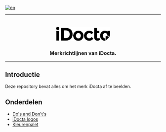 [![en](https://img.shields.io/badge/lang-en-red.svg)](https://github.com/iDocta/brand-guide/blob/main/README.md)

---

<h1 align="center">
    <a href="https://www.idocta.be">    
        <picture>
            <source media="(prefers-color-scheme: dark)" srcset="https://raw.githubusercontent.com/iDocta/brand-guide/main/logo/idocta/source/idocta-white.svg">
            <source media="(prefers-color-scheme: light)" srcset="https://raw.githubusercontent.com/iDocta/brand-guide/main/logo/idocta/source/idocta-black.svg">
            <img width="175px" alt="Shows a black logo in light color mode and a white one in dark color mode." src="https://raw.githubusercontent.com/iDocta/brand-guide/main/logo/idocta/source/idocta-black.svg">
        </picture>
    </a> 
</h1>
 
<h3 align="center">Merkrichtlijnen van iDocta.</h3>

---

## Introductie

Deze repository bevat alles om het merk iDocta af te beelden.

## Onderdelen

- [Do's and Don't's](dos_and_donts/README.nl.md)
- [iDocta logos](logo/README.nl.md)
- [Kleurenpalet](palette/README.nl.md)